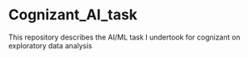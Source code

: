 # Cognizant_AI_task
This repository describes the AI/ML task I undertook for cognizant on exploratory data analysis 
